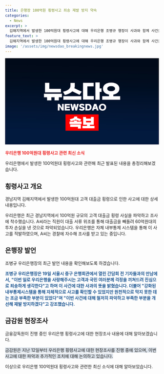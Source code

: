 ```yaml
---
title: 은행장 100억원 횡령사고 죄송 재발 방지 약속
categories:
  - News
excerpt: >
  김해지역에서 발생한 100억원대 횡령사고에 대해 우리은행 조병규 행장이 사과와 함께 사건을 철저히 파악하고 재발 방지하겠다고 강조했다. 내부통제 강화 및 실효성 있는 교육을 실시하겠다고 밝혔으며, 유감을 표하고 있는 상황에서 금감원의 현장조사가 진행 중이다. 횡령범은 경찰 수사를 받고 있으며, 이 사건을 통해 은행의 내부통제 시스템이 금융사고를 적발한 점을 강조했다. (단어수: 72, 글자수: 389)
feature_text: >
  김해지역에서 발생한 100억원대 횡령사고에 대해 우리은행 조병규 행장이 사과와 함께 사건을 철저히 파악하고 재발 방지하겠다고 강조했다. 내부통제 강화 및 실효성 있는 교육을 실시하겠다고 밝혔으며, 유감을 표하고 있는 상황에서 금감원의 현장조사가 진행 중이다. 횡령범은 경찰 수사를 받고 있으며, 이 사건을 통해 은행의 내부통제 시스템이 금융사고를 적발한 점을 강조했다. (단어수: 72, 글자수: 389)
image: '/assets/img/newsdao_breakingnews.jpg'
---
```


<p><img src="/assets/img/newsdao_breakingnews.jpg" alt="koreaapp 속보" /></p>

<p><b><span style="color: #ee2323;">우리은행 100억원대 횡령사고 관련 최신 소식</span></b></p>

<p>우리은행에서 발생한 100억원대 횡령사고와 관련해 최근 발표된 내용을 총정리해보겠습니다.</p>

<h2 data-ke-size="size26">횡령사고 개요</h2>

<p>경남지역 김해지역에서 발생한 100억원대 고객 대출금 횡령으로 인한 사고에 대한 상세 내용입니다.</p>

<p data-ke-size="size16">우리은행은 최근 경남지역에서 100억원 규모의 고객 대출금 횡령 사실을 파악하고 조사에 착수했습니다. A씨라는 직원이 대출 서류 위조를 통해 대출금을 빼돌려 60억원대의 투자 손실을 낸 것으로 파악되었습니다. 우리은행은 자체 내부통제 시스템을 통해 이 사고를 적발하였으며, A씨는 경찰에 자수해 조사를 받고 있는 중입니다.</p>

<h2 data-ke-size="size26">은행장 발언</h2>

<p>조병규 우리은행장의 최근 발언 내용을 확인해보도록 하겠습니다.</p>

<p data-ke-size="size16"><b><span style="color: #1a5490;">조병규 우리은행장은 19일 서울시 중구 은행회관에서 열린 간담회 전 기자들과의 만남에서, "이번 일로 우리은행을 사랑해주시는 고객과 국민 여러분께 걱정을 끼쳐드려 진심으로 죄송하게 생각한다"고 하며 이 사건에 대한 사과의 뜻을 밝혔습니다. 더불어 "강화된 내부통제시스템을 통해 자체적으로 사고를 확인할 수 있었지만 원천적으로 막지 못한 데는 조금 부족한 부분이 있었다"며 "이번 사건에 대해 철저히 파악하고 부족한 부분을 개선해 재발 방지하겠다"고 강조했습니다.</b></p>

<h2 data-ke-size="size26">금감원 현장조사</h2>

<p>금융감독원이 진행 중인 우리은행 횡령사고에 대한 현장조사 내용에 대해 알아보겠습니다.</p>

<p data-ke-size="size16"><span style="background-color: #21538527;">금감원은 지난 12일부터 우리은행 횡령사고에 대한 현장조사를 진행 중에 있으며, 이번 사고에 대한 파악과 추가적인 조치에 대해 논의하고 있습니다.</span></p>

<p>이상으로 우리은행 100억원대 횡령사고와 관련한 최신 소식에 대해 알아보았습니다.</p>

